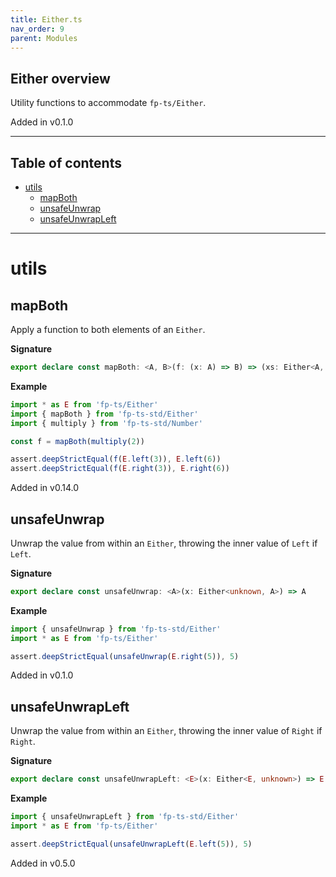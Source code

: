 ```yaml
---
title: Either.ts
nav_order: 9
parent: Modules
---
```


## Either overview

Utility functions to accommodate `fp-ts/Either`.

Added in v0.1.0

---

<h2 class="text-delta">Table of contents</h2>

- [utils](#utils)
  - [mapBoth](#mapboth)
  - [unsafeUnwrap](#unsafeunwrap)
  - [unsafeUnwrapLeft](#unsafeunwrapleft)

---

# utils

## mapBoth

Apply a function to both elements of an `Either`.

**Signature**

```ts
export declare const mapBoth: <A, B>(f: (x: A) => B) => (xs: Either<A, A>) => Either<B, B>
```

**Example**

```ts
import * as E from 'fp-ts/Either'
import { mapBoth } from 'fp-ts-std/Either'
import { multiply } from 'fp-ts-std/Number'

const f = mapBoth(multiply(2))

assert.deepStrictEqual(f(E.left(3)), E.left(6))
assert.deepStrictEqual(f(E.right(3)), E.right(6))
```

Added in v0.14.0

## unsafeUnwrap

Unwrap the value from within an `Either`, throwing the inner value of `Left`
if `Left`.

**Signature**

```ts
export declare const unsafeUnwrap: <A>(x: Either<unknown, A>) => A
```

**Example**

```ts
import { unsafeUnwrap } from 'fp-ts-std/Either'
import * as E from 'fp-ts/Either'

assert.deepStrictEqual(unsafeUnwrap(E.right(5)), 5)
```

Added in v0.1.0

## unsafeUnwrapLeft

Unwrap the value from within an `Either`, throwing the inner value of `Right`
if `Right`.

**Signature**

```ts
export declare const unsafeUnwrapLeft: <E>(x: Either<E, unknown>) => E
```

**Example**

```ts
import { unsafeUnwrapLeft } from 'fp-ts-std/Either'
import * as E from 'fp-ts/Either'

assert.deepStrictEqual(unsafeUnwrapLeft(E.left(5)), 5)
```

Added in v0.5.0
